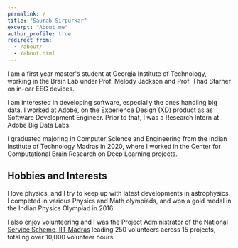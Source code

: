```yaml
---
permalink: /
title: "Saurab Sirpurkar"
excerpt: "About me"
author_profile: true
redirect_from: 
  - /about/
  - /about.html
---
```


 I am a first year master's student at Georgia Institute of Technology, working in the Brain Lab under Prof. Melody Jackson and Prof. Thad Starner on in-ear EEG devices. 
                        
I am interested in developing software, especially the ones handling big data. I worked at Adobe, on the Experience Design (XD) product as as Software Development Engineer. Prior to that, I was a Research Intern at Adobe Big Data Labs. 

I graduated majoring in Computer Science and Engineering from the Indian Institute of Technology Madras in 2020, where I worked in the Center for Computational Brain Research on Deep Learning projects. 

<!-- ## Work Experience

## Projects

## Publications -->

## Hobbies and Interests

I love physics, and I try to keep up with latest developments in astrophysics. I competed in various Physics and Math olympiads, and won a gold medal in the Indian Physics Olympiad in 2016. 

I also enjoy volunteering and I was the Project Administrator of the [National Service Scheme, IIT Madras](https://nss.iitm.ac.in/event.html) leading 250 volunteers across 15 projects, totaling over 10,000 volunteer hours. 